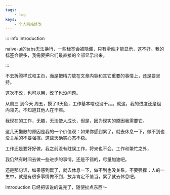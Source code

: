 ```yaml
---
tags: 
    - log
keys:
    - 个人网站修改
---
```


::: info Introduction

naive-ui的tabs无法换行，一些标签会被隐藏，只有滑动才能显示，这不好。我的标签会很多，我需要把它们最直接的全部显示出来。

:::

不去折腾样式和主页，而是把精力放在文章内容和其它重要的事情上，还是要坚持。

这次不改，也可以用，改了也没问题。

从周三 到今天 周五，摸了3天鱼，工作基本啥也没干。。。就这，我的进度还是组内领先，不知道其他人在干嘛。

我现在的工作，无趣，无法使人成长，但是，因为现实的原因我需要它。

这几天懒散的原因是我的一个价值观：如果你感到累了，就去休息一下，做不到也没关系的不要强撑。这些天确实心态不稳。

工作还是要好好做，我之前没有耽误工作，将来也不会。工作和繁忙之外，

我仍然有时间去做一些进步的事情，还是不错的，尽量加油吧。

还是那句话，如果感到累了，就去休息一下，做不到也没关系，不要强撑；人的一生中，就是有很多事情做不到，放弃肯定不值当，累了就去休息吧。


Introduction 已经把该说的说完了，随便扯点东西～